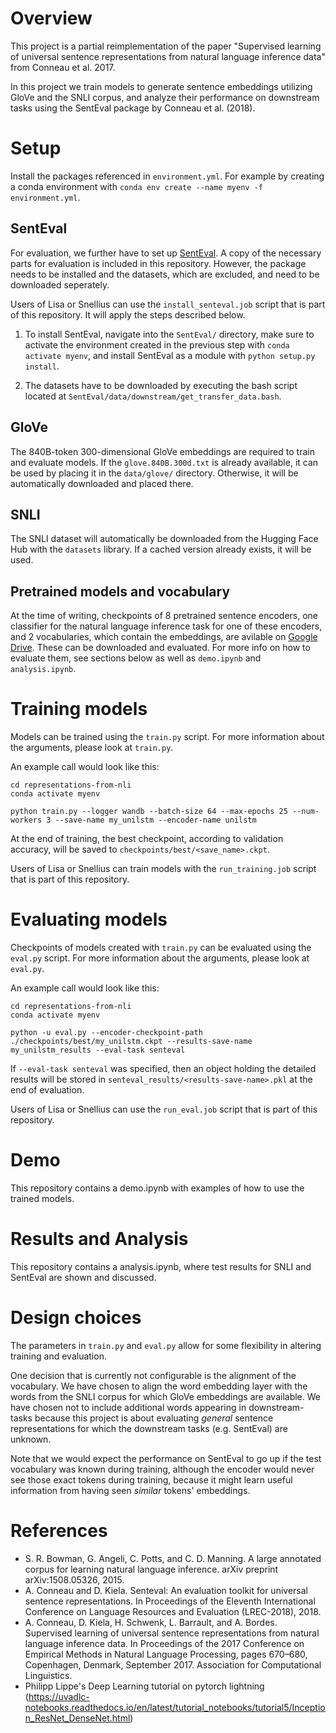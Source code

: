 # Overview
This project is a partial reimplementation of the paper "Supervised learning of universal sentence representations from natural language inference data" from Conneau et al. 2017. 

In this project we train models to generate sentence embeddings utilizing GloVe and the SNLI corpus, and analyze their performance on downstream tasks using the SentEval package by Conneau et al. (2018).


# Setup
Install the packages referenced in `environment.yml`. For example by creating a conda environment with `conda env create --name myenv -f environment.yml`.

## SentEval
For evaluation, we further have to set up [SentEval](https://github.com/facebookresearch/SentEval). A copy of the necessary parts for evaluation is included in this repository. However, the package needs to be installed and the datasets, which are excluded, and need to be downloaded seperately.

Users of Lisa or Snellius can use the `install_senteval.job` script that is part of this repository. It will apply the steps described below.

1. To install SentEval, navigate into the `SentEval/` directory, make sure to activate the environment created in the previous step with `conda activate myenv`, and install SentEval as a module with `python setup.py install`.

2. The datasets have to be downloaded by executing the bash script located at `SentEval/data/downstream/get_transfer_data.bash`.

## GloVe
The 840B-token 300-dimensional GloVe embeddings are required to train and evaluate models. If the `glove.840B.300d.txt` is already available, it can be used by placing it in the `data/glove/` directory. Otherwise, it will be automatically downloaded and placed there.

## SNLI
The SNLI dataset will automatically be downloaded from the Hugging Face Hub with the `datasets` library. If a cached version already exists, it will be used. 

## Pretrained models and vocabulary
At the time of writing, checkpoints of 8 pretrained sentence encoders, one classifier for the natural language inference task for one of these encoders, and 2 vocabularies, which contain the embeddings, are avilable on [Google Drive](https://drive.google.com/drive/folders/1XMYTyJigxU4JLDfhy-Y7VIWd5HOlr6u0?usp=sharing). These can be downloaded and evaluated. For more info on how to evaluate them, see sections below as well as `demo.ipynb` and `analysis.ipynb`.

# Training models
Models can be trained using the `train.py` script. For more information about the arguments, please look at `train.py`.

An example call would look like this:
```terminal
cd representations-from-nli
conda activate myenv

python train.py --logger wandb --batch-size 64 --max-epochs 25 --num-workers 3 --save-name my_unilstm --encoder-name unilstm
```

At the end of training, the best checkpoint, according to validation accuracy, will be saved to `checkpoints/best/<save_name>.ckpt`.

Users of Lisa or Snellius can train models with the `run_training.job` script that is part of this repository.

# Evaluating models
Checkpoints of models created with `train.py` can be evaluated using the `eval.py` script. For more information about the arguments, please look at `eval.py`.

An example call would look like this:
```terminal
cd representations-from-nli
conda activate myenv

python -u eval.py --encoder-checkpoint-path ./checkpoints/best/my_unilstm.ckpt --results-save-name my_unilstm_results --eval-task senteval
```

If `--eval-task senteval` was specified, then an object holding the detailed results will be stored in `senteval_results/<results-save-name>.pkl` at the end of evaluation.

Users of Lisa or Snellius can use the `run_eval.job` script that is part of this repository.

# Demo
This repository contains a demo.ipynb with examples of how to use the trained models.

# Results and Analysis
This repository contains a analysis.ipynb, where test results for SNLI and SentEval are shown and discussed. 

# Design choices
The parameters in `train.py` and `eval.py` allow for some flexibility in altering training and evaluation.

One decision that is currently not configurable is the alignment of the vocabulary. We have chosen to align the word embedding layer with the words from the SNLI corpus for which GloVe embeddings are available. We have chosen not to include additional words appearing in downstream-tasks because this project is about evaluating *general* sentence representations for which the downstream tasks (e.g. SentEval) are unknown.

Note that we would expect the performance on SentEval to go up if the test vocabulary was known during training, although the encoder would never see those exact tokens during training, because it might learn useful information from having seen *similar* tokens' embeddings.

# References
- S. R. Bowman, G. Angeli, C. Potts, and C. D. Manning. A large annotated corpus for learning natural language inference. arXiv preprint arXiv:1508.05326, 2015.
- A. Conneau and D. Kiela. Senteval: An evaluation toolkit for universal sentence representations. In Proceedings of the Eleventh International Conference on Language Resources and Evaluation (LREC-2018), 2018.
- A. Conneau, D. Kiela, H. Schwenk, L. Barrault, and A. Bordes. Supervised learning of universal sentence representations from natural language inference data. In Proceedings of the 2017 Conference on Empirical Methods in Natural Language Processing, pages 670–680, Copenhagen, Denmark, September 2017. Association for Computational Linguistics.
- Philipp Lippe's Deep Learning tutorial on pytorch lightning (https://uvadlc-notebooks.readthedocs.io/en/latest/tutorial_notebooks/tutorial5/Inception_ResNet_DenseNet.html)
